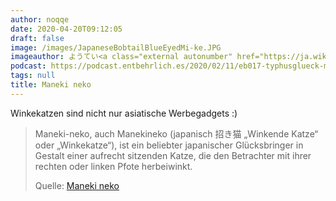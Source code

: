 ```yaml
---
author: noqqe
date: 2020-04-20T09:12:05
draft: false
image: /images/JapaneseBobtailBlueEyedMi-ke.JPG
imageauthor: ようてい<a class="external autonumber" href="https://ja.wikipedia.org/w/index.php?title=%E5%88%A9%E7%94%A8%E8%80%85:%E3%82%88%E3%81%86%E3%81%A6%E3%81%84&amp;action=edit&amp;redlink=1">[2]</a>
podcast: https://podcast.entbehrlich.es/2020/02/11/eb017-typhusglueck-mit-pfirsicheis/
tags: null
title: Maneki neko
---
```


Winkekatzen sind nicht nur asiatische Werbegadgets :)

> Maneki-neko, auch Manekineko (japanisch 招き猫 „Winkende Katze“ oder
> „Winkekatze“), ist ein beliebter japanischer Glücksbringer in Gestalt einer
> aufrecht sitzenden Katze, die den Betrachter mit ihrer rechten oder linken
> Pfote herbeiwinkt.
>
> Quelle: [Maneki neko](https://de.wikipedia.org/wiki/Maneki-neko)